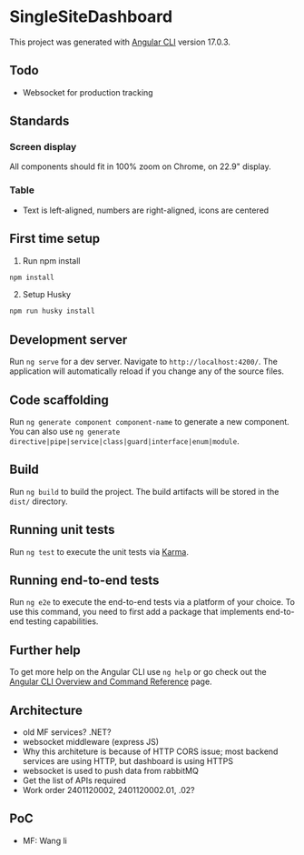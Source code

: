 # SingleSiteDashboard

This project was generated with [Angular CLI](https://github.com/angular/angular-cli) version 17.0.3.

## Todo

- Websocket for production tracking

## Standards

### Screen display

All components should fit in 100% zoom on Chrome, on 22.9" display.

### Table

- Text is left-aligned, numbers are right-aligned, icons are centered

## First time setup

1. Run npm install

```sh
npm install
```

2. Setup Husky

```sh
npm run husky install
```

## Development server

Run `ng serve` for a dev server. Navigate to `http://localhost:4200/`. The application will automatically reload if you change any of the source files.

## Code scaffolding

Run `ng generate component component-name` to generate a new component. You can also use `ng generate directive|pipe|service|class|guard|interface|enum|module`.

## Build

Run `ng build` to build the project. The build artifacts will be stored in the `dist/` directory.

## Running unit tests

Run `ng test` to execute the unit tests via [Karma](https://karma-runner.github.io).

## Running end-to-end tests

Run `ng e2e` to execute the end-to-end tests via a platform of your choice. To use this command, you need to first add a package that implements end-to-end testing capabilities.

## Further help

To get more help on the Angular CLI use `ng help` or go check out the [Angular CLI Overview and Command Reference](https://angular.io/cli) page.

## Architecture

- old MF services? .NET?
- websocket middleware (express JS)
- Why this architeture is because of HTTP CORS issue; most backend services are using HTTP, but dashboard is using HTTPS
- websocket is used to push data from rabbitMQ
- Get the list of APIs required
- Work order 2401120002, 2401120002.01, .02?

## PoC

- MF: Wang li
